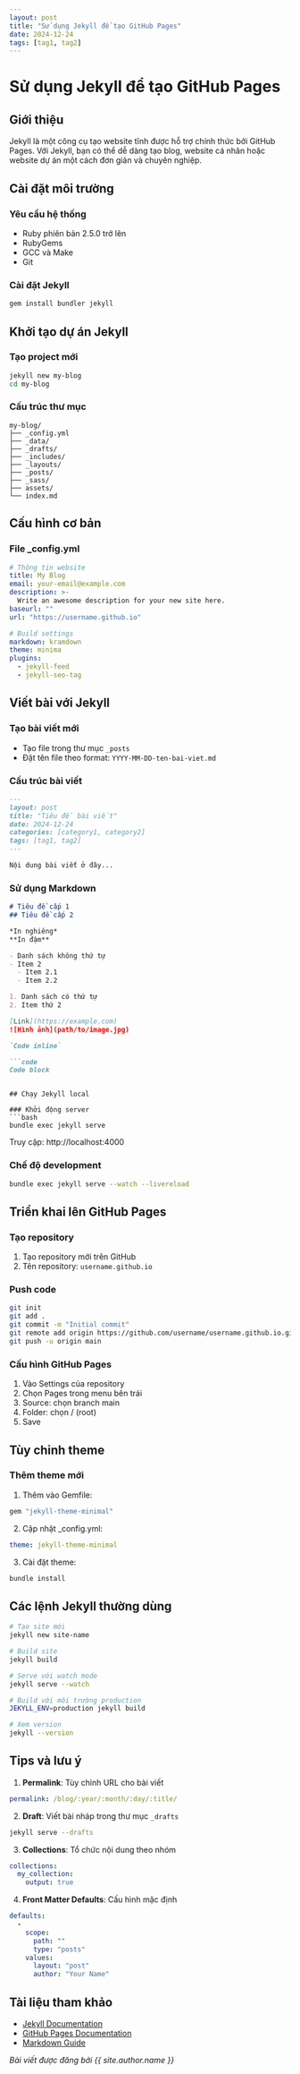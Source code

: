 ```yaml
---
layout: post
title: "Sử dụng Jekyll để tạo GitHub Pages"
date: 2024-12-24
tags: [tag1, tag2]
---
```


# Sử dụng Jekyll để tạo GitHub Pages

## Giới thiệu

Jekyll là một công cụ tạo website tĩnh được hỗ trợ chính thức bởi GitHub Pages. Với Jekyll, bạn có thể dễ dàng tạo blog, website cá nhân hoặc website dự án một cách đơn giản và chuyên nghiệp.

## Cài đặt môi trường

### Yêu cầu hệ thống
- Ruby phiên bản 2.5.0 trở lên
- RubyGems
- GCC và Make
- Git

### Cài đặt Jekyll
```bash
gem install bundler jekyll
```

## Khởi tạo dự án Jekyll

### Tạo project mới
```bash
jekyll new my-blog
cd my-blog
```

### Cấu trúc thư mục
```
my-blog/
├── _config.yml
├── _data/
├── _drafts/
├── _includes/
├── _layouts/
├── _posts/
├── _sass/
├── assets/
└── index.md
```

## Cấu hình cơ bản

### File _config.yml
```yaml
# Thông tin website
title: My Blog
email: your-email@example.com
description: >-
  Write an awesome description for your new site here.
baseurl: ""
url: "https://username.github.io"

# Build settings
markdown: kramdown
theme: minima
plugins:
  - jekyll-feed
  - jekyll-seo-tag
```

## Viết bài với Jekyll

### Tạo bài viết mới
- Tạo file trong thư mục `_posts`
- Đặt tên file theo format: `YYYY-MM-DD-ten-bai-viet.md`

### Cấu trúc bài viết
```markdown
---
layout: post
title: "Tiêu đề bài viết"
date: 2024-12-24
categories: [category1, category2]
tags: [tag1, tag2]
---

Nội dung bài viết ở đây...
```

### Sử dụng Markdown
```markdown
# Tiêu đề cấp 1
## Tiêu đề cấp 2

*In nghiêng*
**In đậm**

- Danh sách không thứ tự
- Item 2
  - Item 2.1
  - Item 2.2

1. Danh sách có thứ tự
2. Item thứ 2

[Link](https://example.com)
![Hình ảnh](path/to/image.jpg)

`Code inline`

```code
Code block
```
```

## Chạy Jekyll local

### Khởi động server
```bash
bundle exec jekyll serve
```
Truy cập: http://localhost:4000

### Chế độ development
```bash
bundle exec jekyll serve --watch --livereload
```

## Triển khai lên GitHub Pages

### Tạo repository
1. Tạo repository mới trên GitHub
2. Tên repository: `username.github.io`

### Push code
```bash
git init
git add .
git commit -m "Initial commit"
git remote add origin https://github.com/username/username.github.io.git
git push -u origin main
```

### Cấu hình GitHub Pages
1. Vào Settings của repository
2. Chọn Pages trong menu bên trái
3. Source: chọn branch main
4. Folder: chọn / (root)
5. Save

## Tùy chỉnh theme

### Thêm theme mới
1. Thêm vào Gemfile:
```ruby
gem "jekyll-theme-minimal"
```

2. Cập nhật _config.yml:
```yaml
theme: jekyll-theme-minimal
```

3. Cài đặt theme:
```bash
bundle install
```

## Các lệnh Jekyll thường dùng

```bash
# Tạo site mới
jekyll new site-name

# Build site
jekyll build

# Serve với watch mode
jekyll serve --watch

# Build với môi trường production
JEKYLL_ENV=production jekyll build

# Xem version
jekyll --version
```

## Tips và lưu ý

1. **Permalink**: Tùy chỉnh URL cho bài viết
```yaml
permalink: /blog/:year/:month/:day/:title/
```

2. **Draft**: Viết bài nháp trong thư mục `_drafts`
```bash
jekyll serve --drafts
```

3. **Collections**: Tổ chức nội dung theo nhóm
```yaml
collections:
  my_collection:
    output: true
```

4. **Front Matter Defaults**: Cấu hình mặc định
```yaml
defaults:
  -
    scope:
      path: ""
      type: "posts"
    values:
      layout: "post"
      author: "Your Name"
```

## Tài liệu tham khảo

- [Jekyll Documentation](https://jekyllrb.com/docs/)
- [GitHub Pages Documentation](https://docs.github.com/en/pages)
- [Markdown Guide](https://www.markdownguide.org/)

*Bài viết được đăng bởi {{ site.author.name }}*
